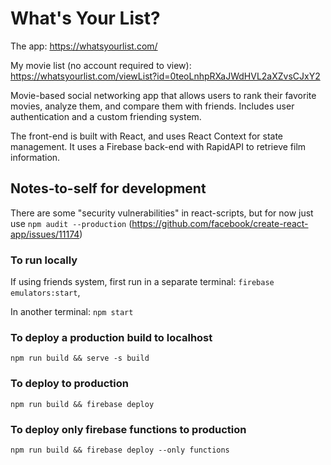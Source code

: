 # What's Your List?

The app: https://whatsyourlist.com/

My movie list (no account required to view): https://whatsyourlist.com/viewList?id=0teoLnhpRXaJWdHVL2aXZvsCJxY2

Movie-based social networking app that allows users to rank their favorite movies, analyze them, and compare them with friends. Includes user authentication and a custom friending system. 

The front-end is built with React, and uses React Context for state management. It uses a Firebase back-end with RapidAPI to retrieve film information.

## Notes-to-self for development
There are some "security vulnerabilities" in react-scripts,
but for now just use `npm audit --production`
(https://github.com/facebook/create-react-app/issues/11174)

### To run locally
If using friends system, first run in a separate terminal: `firebase emulators:start`,

In another terminal: `npm start`

### To deploy a production build to localhost
`npm run build && serve -s build`

### To deploy to production
`npm run build && firebase deploy`

### To deploy only firebase functions to production
`npm run build && firebase deploy --only functions`